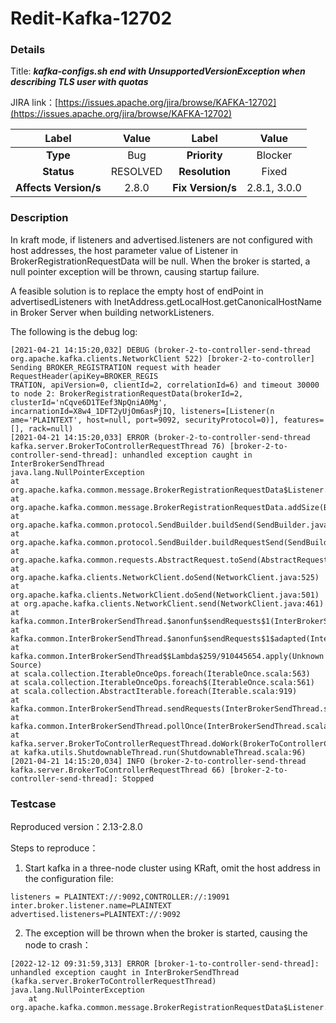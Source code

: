 # Redit-Kafka-12702

### Details

Title: ***kafka-configs.sh end with UnsupportedVersionException when describing TLS user with quotas***

JIRA link：[https://issues.apache.org/jira/browse/KAFKA-12702](https://issues.apache.org/jira/browse/KAFKA-12702)

|         Label         | Value |      Label       |    Value     |
|:---------------------:|:-----:|:----------------:|:------------:|
|       **Type**        |  Bug  |   **Priority**   |    Blocker   |
|      **Status**       | RESOLVED|  **Resolution**|  Fixed  |
| **Affects Version/s** | 2.8.0 | **Fix Version/s**  | 2.8.1, 3.0.0 |

### Description

In kraft mode, if listeners and advertised.listeners are not configured with host addresses, the host parameter value of Listener in BrokerRegistrationRequestData will be null. When the broker is started, a null pointer exception will be thrown, causing startup failure.

A feasible solution is to replace the empty host of endPoint in advertisedListeners with InetAddress.getLocalHost.getCanonicalHostName in Broker Server when building networkListeners.

The following is the debug log:

```
[2021-04-21 14:15:20,032] DEBUG (broker-2-to-controller-send-thread org.apache.kafka.clients.NetworkClient 522) [broker-2-to-controller] Sending BROKER_REGISTRATION request with header RequestHeader(apiKey=BROKER_REGIS
TRATION, apiVersion=0, clientId=2, correlationId=6) and timeout 30000 to node 2: BrokerRegistrationRequestData(brokerId=2, clusterId='nCqve6D1TEef3NpQniA0Mg', incarnationId=X8w4_1DFT2yUjOm6asPjIQ, listeners=[Listener(n
ame='PLAINTEXT', host=null, port=9092, securityProtocol=0)], features=[], rack=null)
[2021-04-21 14:15:20,033] ERROR (broker-2-to-controller-send-thread kafka.server.BrokerToControllerRequestThread 76) [broker-2-to-controller-send-thread]: unhandled exception caught in InterBrokerSendThread
java.lang.NullPointerException
at org.apache.kafka.common.message.BrokerRegistrationRequestData$Listener.addSize(BrokerRegistrationRequestData.java:515)
at org.apache.kafka.common.message.BrokerRegistrationRequestData.addSize(BrokerRegistrationRequestData.java:216)
at org.apache.kafka.common.protocol.SendBuilder.buildSend(SendBuilder.java:218)
at org.apache.kafka.common.protocol.SendBuilder.buildRequestSend(SendBuilder.java:187)
at org.apache.kafka.common.requests.AbstractRequest.toSend(AbstractRequest.java:101)
at org.apache.kafka.clients.NetworkClient.doSend(NetworkClient.java:525)
at org.apache.kafka.clients.NetworkClient.doSend(NetworkClient.java:501)
at org.apache.kafka.clients.NetworkClient.send(NetworkClient.java:461)
at kafka.common.InterBrokerSendThread.$anonfun$sendRequests$1(InterBrokerSendThread.scala:104)
at kafka.common.InterBrokerSendThread.$anonfun$sendRequests$1$adapted(InterBrokerSendThread.scala:99)
at kafka.common.InterBrokerSendThread$$Lambda$259/910445654.apply(Unknown Source)
at scala.collection.IterableOnceOps.foreach(IterableOnce.scala:563)
at scala.collection.IterableOnceOps.foreach$(IterableOnce.scala:561)
at scala.collection.AbstractIterable.foreach(Iterable.scala:919)
at kafka.common.InterBrokerSendThread.sendRequests(InterBrokerSendThread.scala:99)
at kafka.common.InterBrokerSendThread.pollOnce(InterBrokerSendThread.scala:73)
at kafka.server.BrokerToControllerRequestThread.doWork(BrokerToControllerChannelManager.scala:368)
at kafka.utils.ShutdownableThread.run(ShutdownableThread.scala:96)
[2021-04-21 14:15:20,034] INFO (broker-2-to-controller-send-thread kafka.server.BrokerToControllerRequestThread 66) [broker-2-to-controller-send-thread]: Stopped
```

### Testcase

Reproduced version：2.13-2.8.0

Steps to reproduce：
1. Start kafka in a three-node cluster using KRaft, omit the host address in the configuration file: 
```
listeners = PLAINTEXT://:9092,CONTROLLER://:19091
inter.broker.listener.name=PLAINTEXT
advertised.listeners=PLAINTEXT://:9092
```
2. The exception will be thrown when the broker is started, causing the node to crash：
```
[2022-12-12 09:31:59,313] ERROR [broker-1-to-controller-send-thread]: unhandled exception caught in InterBrokerSendThread (kafka.server.BrokerToControllerRequestThread)
java.lang.NullPointerException
	at org.apache.kafka.common.message.BrokerRegistrationRequestData$Listener.addSize(BrokerRegistrationRequestData.java:515)
```
